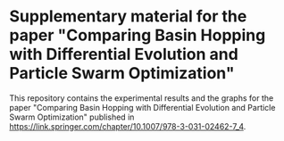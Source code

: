 # Supplementary material for the paper "Comparing Basin Hopping with Differential Evolution and Particle Swarm Optimization"

This repository contains the experimental results and the graphs for the paper "Comparing Basin Hopping with Differential Evolution and Particle Swarm Optimization" published in https://link.springer.com/chapter/10.1007/978-3-031-02462-7_4.
